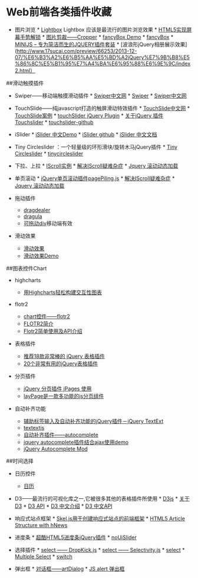 # Web前端各类插件收藏

* 图片浏览
      * [Lightbox](http://lokeshdhakar.com/projects/lightbox2/#examples) Lightbox 应该是最流行的图片浏览效果
      * [HTML5实现屏幕手势解锁](http://www.alloyteam.com/2015/07/html5-shi-xian-ping-mu-shou-shi-jie-suo/#rd)
      * [图片剪裁——Cropper](http://fengyuanchen.github.io/cropper/)
      * [fancyBox Demo](http://fancyapps.com/fancybox/demo/)
      * [fancyBox](http://fancyapps.com/fancybox/#examples)
      * [MINIJS – 专为简洁而生的JQUERY插件套装](http://www.minijs.com/)
      * [波浪形jQuery相册展示效果](http://www.17sucai.com/preview/66253/2013-12-07/%E6%B3%A2%E6%B5%AA%E5%BD%A2jQuery%E7%9B%B8%E5%86%8C%E5%B1%95%E7%A4%BA%E6%95%88%E6%9E%9C/index2.html）

##滑动触摸插件
* Swiper——移动端触摸滑动插件
      * [Swiper中文网](http://www.swiper.com.cn/)
      * [Swiper](http://www.idangero.us/swiper/demos/#.VlQpDeyqqkq)
      * [Swiper中文网](http://www.swiper.com.cn/api/index.html)


* TouchSlide——纯javascript打造的触屏滑动特效插件
      * [TouchSlide中文网](http://www.superslide2.com/TouchSlide/)
      * [TouchSlide案例](http://www.superslide2.com/TouchSlide/howToUse.html)
      * [touchSlider jQuery Plugin](http://www.mobilizetoday.com/freebies/touchslider)
      * [关于jQuery 插件 Touchslider](http://www.tuicool.com/articles/bIJ7ry)
      * [touchslider-github](https://github.com/qiqiboy/touchslider)
   
   
* iSlider
      * [iSlider 中文Demo](http://be-fe.github.io/iSlider/demo/)
      * [iSlider github](https://github.com/peunzhang/iSlider)
      * [iSlider 中文文档](https://github.com/BE-FE/iSlider/blob/master/README_Chinese.md)

   
* Tiny Circleslider ：一个轻量级的环形滑块/旋转木马jQuery插件
      * [Tiny Circleslider](http://www.open-open.com/lib/view/open1349583827572.html)
      * [tinycircleslider](http://baijs.com/tinycircleslider/)

   
* 下拉、上拉
      * [IScroll实例](http://www.wglong.com/index/demos/pullDownRefresh/cubiq-iscroll/index.html)
      * [解决IScroll疑难杂症](http://www.cnblogs.com/yexiaochai/p/3764503.html)
      * [Jquery 滚动动态加载](http://www.techug.com/jquery)
   
* 单页滚动
      * [jQuery单页滚动插件pagePiling.js](http://www.jq22.com/jquery-info573)
      * [解决IScroll疑难杂症](http://www.cnblogs.com/yexiaochai/p/3764503.html)
      * [Jquery 滚动动态加载](http://www.techug.com/jquery)   

   
* 拖动插件
    * [dragdealer](http://skidding.github.io/dragdealer/)
    * [dragula](http://bevacqua.github.io/dragula/)
    * [可拖动div](http://touch.code.baidu.com/examples.html)移动端有效

* 滑动效果
    * [滑动效果](http://www.cnblogs.com/sky000/archive/2012/02/23/2364536.html)
    * [滑动效果Demo](http://jikeytang.github.io/slide/06/index.html)



##图表控件Chart
* highcharts
    * [用Highcharts轻松构建交互性图表](http://blog.fens.me/tag/grunt/)

* flotr2
    * [chart控件——flotr2](http://www.humblesoftware.com/flotr2/#!basic)
    * [FLOTR2简介](http://www.riafan.com/flotr2-intro/)
    * [Flotr2简单使用及API介绍](http://liuzhichao.com/p/1575.html)


* 表格插件
    * [推荐18款非常棒的 jQuery 表格插件](http://www.cnblogs.com/lhb25/archive/2011/04/10/jquery-table-plugin.html) 
    * [20个非常有用的jQuery表格插件](http://www.iteye.com/news/21050)


* 分页插件
    * [jQuery 分页插件 jPages 使用](http://blog.csdn.net/leixiaohua1020/article/details/12650563) 
    * [layPage是一款多功能的js分页组件](http://laypage.layui.com/)


* 自动补齐功能
    * [辅助标签输入及自动补齐功能的jQuery插件－jQuery TextExt](http://www.cnblogs.com/habin/archive/2012/10/11/2720548.html) 
    * [textextjs](http://textextjs.com/)
    * [自动补齐插件——autocomplete](http://www.runoob.com/jqueryui/example-autocomplete.html)
    * [jquery autocomplete插件结合ajax使用demo](http://www.open-open.com/lib/view/open1340957775905.html)
    * [jQuery Autocomplete Mod](http://www.pengoworks.com/workshop/jquery/autocomplete.htm)


##时间选择
* 日历控件
    * [日历](http://codepen.io/Yingkx/pen/gaPyJR)


* D3——最流行的可视化库之一,它被很多其他的表格插件所使用
      * [D3js](http://d3js.org/)
      * [关于D3](http://www.netfoucs.com/article/zhang__tianxu/62244.html)
      * [D3 API](https://github.com/mbostock/d3/wiki/API-Reference)
      * [D3 中文介绍](https://github.com/mbostock/d3/wiki/CN-Home)
      * [D3 中文API](https://github.com/mbostock/d3/wiki/Api-%E5%8F%82%E8%80%83)


* 响应式站点框架
      * [Skel.js用于创建响应式站点的前端框架](http://www.uedsc.com/skel-js.html)
      * [HTML5 Article Structure with hNews](https://css-tricks.com/snippets/html/html5-article-structure-with-hnews/)


* 进度条
      * [超酷HTML5进度条jQuery插件](http://www.gbtags.com/technology/democenter/20120619jquery-plugin-percentageloader/index.html) 
      * [noUiSlider](http://refreshless.com/nouislider/examples/)


* 选择插件
      * [select —— DropKick.js](http://robdel12.github.io/DropKick/) 
      * [select —— Selectivity.js](http://arendjr.github.io/selectivity/)
      * [select](https://select2.github.io/examples.html)
      * [Multiple Select](http://wenzhixin.net.cn/p/multiple-select/docs/#the-basics1)
      * [switch](http://abpetkov.github.io/switchery/)


* 弹出框
      * [对话框——artDialog](http://aui.github.io/artDialog/doc/index.html#quickref-basic) 
      * [JS alert 弹出框](http://www.cnblogs.com/NNUF/archive/2012/04/26/2471120.html)

